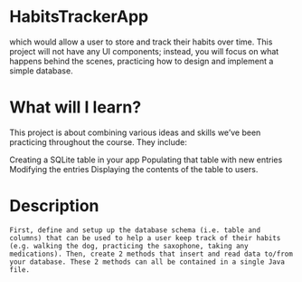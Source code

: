 # HabitsTrackerApp
which would allow a user to store and track their habits over time. This project will not have any UI components; instead, you will focus on what happens behind the scenes, practicing how to design and implement a simple database.

# What will I learn?

This project is about combining various ideas and skills we’ve been practicing throughout the course. They include:

   Creating a SQLite table in your app
   Populating that table with new entries
   Modifying the entries
   Displaying the contents of the table to users.
  
  
# Description
    First, define and setup up the database schema (i.e. table and columns) that can be used to help a user keep track of their habits (e.g. walking the dog, practicing the saxophone, taking any medications). Then, create 2 methods that insert and read data to/from your database. These 2 methods can all be contained in a single Java file.
